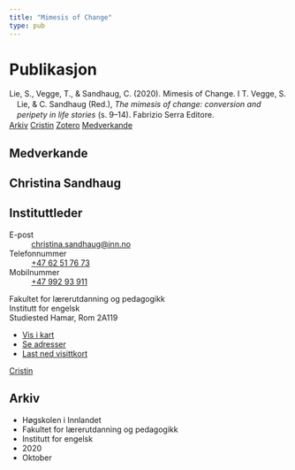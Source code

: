 ```yaml
---
title: "Mimesis of Change"
type: pub
---
```

<h1>Publikasjon</h1>
<article id="csl-bib-container-7STJEVQY" class="csl-bib-container">
  <div class="csl-bib-body" style="line-height: 1.35; padding-left: 1em; text-indent:-1em;">
  <div class="csl-entry">Lie, S., Vegge, T., &amp; Sandhaug, C. (2020). Mimesis of Change. I T. Vegge, S. Lie, &amp; C. Sandhaug (Red.), <i>The mimesis of change: conversion and peripety in life stories</i> (s. 9&#x2013;14). Fabrizio Serra Editore.</div>
</div>
  <div class="csl-bib-buttons">
    <a href="#taxonomy-article-7STJEVQY" class="csl-bib-button">Arkiv</a>
    <a href="https://app.cristin.no/results/show.jsf?id=1841548" alt="Cristin URL" class="csl-bib-button">Cristin</a>
    <a href="http://zotero.org/groups/5022929/items/7STJEVQY" alt="Zotero URL" class="csl-bib-button">Zotero</a>
    <a href="#contributors-article-7STJEVQY" class="csl-bib-button">Medverkande</a>
  </div>
  <div id="csl-bib-meta-container-7STJEVQY"></div>
</article>
<div id="csl-bib-meta-7STJEVQY" class="csl-bib-meta">
  <article id="contributors-article-7STJEVQY" class="contributors-article">
    <h1>Medverkande</h1>
    <div class="personas">
<div class="vrtx-hinn-person-card">
<div class="photo">
<i class="lar la-user-circle missing-person"></i>
</div>
<div class="info">
<hgroup><h1>Christina Sandhaug</h1>
<h2>Instituttleder</h2>
</hgroup><dl>
<dt>E-post</dt>
<dd>
<a href="mailto:christina.sandhaug@inn.no">christina.sandhaug@inn.no</a>
</dd>
<dt>Telefonnummer</dt>
<dd><a href="tel:+4762517673">
+47 62 51 76 73
</a></dd>
<dt>Mobilnummer</dt>
<dd><a href="tel:+4799293911">
+47 992 93 911
</a></dd>
</dl>
<p>
Fakultet for lærerutdanning og pedagogikk<br>
Institutt for engelsk<br>
Studiested Hamar,
Rom 2A119
</p>
<ul class="vrtx-hinn-links">
<li><a href="https://www.google.com/maps?q=60.79636,11.07506">Vis i kart</a></li>
<li><a href="https://www.inn.no/finn-en-ansatt/christina-sandhaug.html#vrtx-hinn-addresses">Se adresser</a></li>
<li><a href="https://www.inn.no/finn-en-ansatt/christina-sandhaug.html?vrtx=vcf">Last ned visittkort</a></li>
</ul>
</div>
</div>
<a href="https://app.cristin.no/persons/show.jsf?id=18745" alt="Cristin URL" class="personas-cristin">Cristin</a>
</div>
  </article>
  <article id="taxonomy-article-7STJEVQY" class="taxonomy-article">
    <h1>Arkiv</h1>
    <ul>
      <li>Høgskolen i Innlandet</li>
      <li>Fakultet for lærerutdanning og pedagogikk</li>
      <li>Institutt for engelsk</li>
      <li>2020</li>
      <li>Oktober</li>
    </ul>
  </article>
</div>
